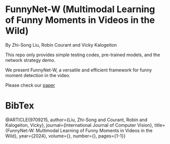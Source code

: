 # FunnyNet-W (Multimodal Learning of Funny Moments in Videos in the Wild)

By Zhi-Song Liu, Robin Courant and Vicky Kalogeiton

This repo only provides simple testing codes, pre-trained models, and the network strategy demo.

We present FunnyNet-W, a versatile and efficient framework for funny moment detection in the video.

Please check our [paper]([https://arxiv.org/abs/2401.04210])

# BibTex

@ARTICLE{9709215,
  author={Liu, Zhi-Song and Courant, Robin and Kalogeiton, Vicky},
  journal={International Journal of Computer Vision}, 
  title={FunnyNet-W: Multimodal Learning of Funny Moments in Videos in the Wild}, 
  year={2024},
  volume={},
  number={},
  pages={1-1}}
  
